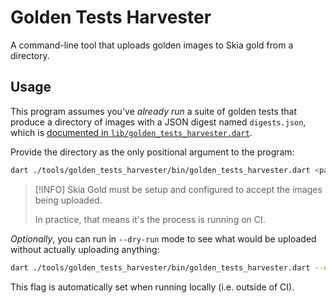 # Golden Tests Harvester

A command-line tool that uploads golden images to Skia gold from a directory.

## Usage

This program assumes you've _already run_ a suite of golden tests that produce
a directory of images with a JSON digest named `digests.json`, which is
[documented in `lib/golden_tests_harvester.dart`][lib].

Provide the directory as the only positional argument to the program:

[lib]: lib/golden_tests_harvester.dart

```sh
dart ./tools/golden_tests_harvester/bin/golden_tests_harvester.dart <path/to/digests>
```

> [!INFO]
> Skia Gold must be setup and configured to accept the images being uploaded.
>
> In practice, that means it's the process is running on CI.

_Optionally_, you can run in `--dry-run` mode to see what would be uploaded
without actually uploading anything:

```sh
dart ./tools/golden_tests_harvester/bin/golden_tests_harvester.dart --dry-run <path/to/digests>
```

This flag is automatically set when running locally (i.e. outside of CI).
